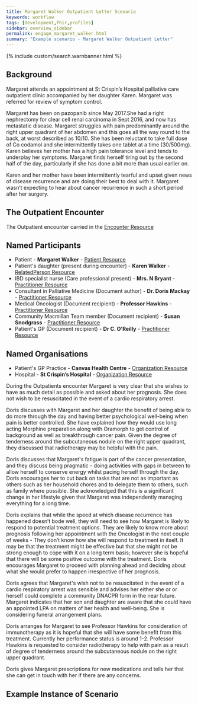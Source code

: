 ```yaml
---
title: Margaret Walker Outpatient Letter Scenario
keywords: workflow
tags: [development,fhir,profiles]
sidebar: overview_sidebar
permalink: engage_margaret_walker.html
summary: "Example scenario - Margaret Walker Outpatient Letter"
---
```


{% include custom/search.warnbanner.html %}

## Background ##
Margaret attends an appointment at St Crispin’s Hospital palliative care outpatient clinic accompanied by her daughter Karen. Margaret was referred for review of symptom control.

 Margaret has been on pazopanib since May 2017.She had a right nephrectomy for clear cell renal carcinoma in Sept 2016, and now has metastatic disease. Margaret struggles with pain predominantly around the right upper quadrant of her abdomen and this goes all the way round to the back, at worst described as 10/10.  She has been reluctant to take full dose of Co codamol and she intermittently takes one tablet at a time (30/500mg). Karen believes her mother has a high pain tolerance level and tends to underplay her symptoms. Margaret finds herself tiring out by the second half of the day, particularly if she has done a bit more than usual earlier on. 
 
Karen and her mother have been intermittently tearful and upset given news of disease recurrence and are doing their best to deal with it. Margaret wasn’t expecting to hear about cancer recurrence in such a short period after her surgery.

## The Outpatient Encounter ##

The Outpatient encounter carried in the [Encounter Resource](https://fhir.nhs.uk/STU3/StructureDefinition/CareConnect-ITK-Encounter-1)

## Named Participants ##

- Patient - **Margaret Walker** - [Patient Resource](https://fhir.hl7.org.uk/STU3/StructureDefinition/CareConnect-Patient-1)
- Patient's daughter (present during encounter) - **Karen Walker** - [RelatedPerson Resource](https://fhir.nhs.uk/STU3/StructureDefinition/ITK-RelatedPerson-1)
- IBD specialist nurse (Care professional present) - **Mrs. N Bryant** - [Practitioner Resource](https://fhir.hl7.org.uk/STU3/StructureDefinition/CareConnect-Practitioner-1)
- Consultant in Palliative Medicine (Document author) - **Dr. Doris Mackay** - [Practitioner Resource](https://fhir.hl7.org.uk/STU3/StructureDefinition/CareConnect-Practitioner-1)
- Medical Oncologist (Document recipient) - **Professor Hawkins** - [Practitioner Resource](https://fhir.hl7.org.uk/STU3/StructureDefinition/CareConnect-Practitioner-1)
- Community Macmillan Team member (Document recipient) - **Susan Snodgrass** - [Practitioner Resource](https://fhir.hl7.org.uk/STU3/StructureDefinition/CareConnect-Practitioner-1)
- Patient's GP (Document recipient) - **Dr  C. O’Reilly** - [Practitioner Resource](https://fhir.hl7.org.uk/STU3/StructureDefinition/CareConnect-Practitioner-1)

## Named Organisations ##

- Patient's GP Practice - **Canvas Health Centre** - [Organization Resource](https://fhir.hl7.org.uk/STU3/StructureDefinition/CareConnect-Organization-1)
- Hospital - **St Crispin’s Hospital** - [Organization Resource](https://fhir.hl7.org.uk/STU3/StructureDefinition/CareConnect-Organization-1)

During the Outpatients encounter Margaret is very clear that she wishes to have as much detail as possible and asked about her prognosis. She does not wish to be resuscitated in the event of a cardio respiratory arrest. 

Doris discusses with Margaret and her daughter the benefit of being able to do more through the day and having better psychological well-being when pain is better controlled. She have explained how they would use long acting Morphine preparation along with Oramorph to get control of background as well as breakthrough cancer pain. Given the degree of tenderness around the subcutaneous nodule on the right upper quadrant, they discussed that radiotherapy may be helpful with the pain.

Doris discusses that Margaret's fatigue is part of the cancer presentation, and they discuss being pragmatic - doing activities with gaps in between to allow herself to conserve energy whilst pacing herself through the day.  Doris encourages her to cut back on tasks that are not as important as others such as her household chores and to delegate them to others, such as family where possible. She acknowledged that this is a significant change in her lifestyle given that Margaret was independently managing everything for a long time.

Doris explains that while the speed at which disease recurrence has happened doesn’t bode well, they will need to see how Margaret is likely to respond to potential treatment options.  They are likely to know more about prognosis following her appointment with the Oncologist in the next couple of weeks - They don’t know how she will respond to treatment in itself. It may be that the treatment might be effective but that she might not be strong enough to cope with it on a long term basis; however she is hopeful that there will be some positive outcome with the treatment.  Doris encourages Margaret to proceed with planning ahead and deciding about what she would prefer to happen irrespective of her prognosis.

Doris agrees that Margaret's wish not to be resuscitated in the event of a cardio respiratory arrest was sensible and advises her either she or or herself could complete a community DNACPR form in the near future. Margaret indicates that her son and daughter are aware that she could have an appointed LPA on matters of her health and well-being. She is considering funeral arrangement plans.

Doris arranges for Margaret to see Professor Hawkins for consideration of immunotherapy as it is hopeful that she will have some benefit from this treatment. Currently her performance status is around 1-2. Professor Hawkins is requested to consider radiotherapy to help with pain as a result of degree of tenderness around the subcutaneous nodule on the right upper quadrant.

Doris gives Margaret prescriptions for new medications and tells her that she can get in touch with her if there are any concerns.


## Example Instance of Scenario ##

<script src="https://gist.github.com/IOPS-DEV/4f07e9048566cbee14245ad6dea35e9d.js"></script>